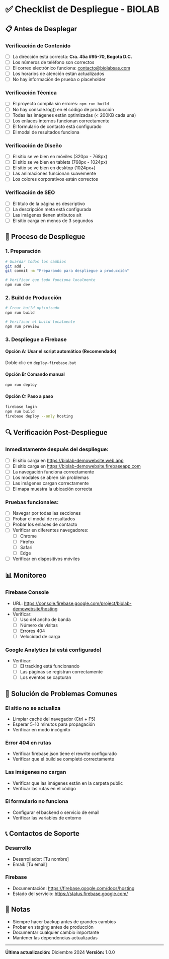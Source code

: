 # ✅ Checklist de Despliegue - BIOLAB

## 📋 Antes de Desplegar

### Verificación de Contenido
- [ ] La dirección está correcta: **Cra. 45a #95-70, Bogotá D.C.**
- [ ] Los números de teléfono son correctos
- [ ] El correo electrónico funciona: contacto@biolabsas.com
- [ ] Los horarios de atención están actualizados
- [ ] No hay información de prueba o placeholder

### Verificación Técnica
- [ ] El proyecto compila sin errores: `npm run build`
- [ ] No hay console.log() en el código de producción
- [ ] Todas las imágenes están optimizadas (< 200KB cada una)
- [ ] Los enlaces internos funcionan correctamente
- [ ] El formulario de contacto está configurado
- [ ] El modal de resultados funciona

### Verificación de Diseño
- [ ] El sitio se ve bien en móviles (320px - 768px)
- [ ] El sitio se ve bien en tablets (768px - 1024px)
- [ ] El sitio se ve bien en desktop (1024px+)
- [ ] Las animaciones funcionan suavemente
- [ ] Los colores corporativos están correctos

### Verificación de SEO
- [ ] El título de la página es descriptivo
- [ ] La descripción meta está configurada
- [ ] Las imágenes tienen atributos alt
- [ ] El sitio carga en menos de 3 segundos

## 🚀 Proceso de Despliegue

### 1. Preparación
```bash
# Guardar todos los cambios
git add .
git commit -m "Preparando para despliegue a producción"

# Verificar que todo funciona localmente
npm run dev
```

### 2. Build de Producción
```bash
# Crear build optimizado
npm run build

# Verificar el build localmente
npm run preview
```

### 3. Despliegue a Firebase

#### Opción A: Usar el script automático (Recomendado)
Doble clic en `deploy-firebase.bat`

#### Opción B: Comando manual
```bash
npm run deploy
```

#### Opción C: Paso a paso
```bash
firebase login
npm run build
firebase deploy --only hosting
```

## 🔍 Verificación Post-Despliegue

### Inmediatamente después del despliegue:
- [ ] El sitio carga en https://biolab-demowebsite.web.app
- [ ] El sitio carga en https://biolab-demowebsite.firebaseapp.com
- [ ] La navegación funciona correctamente
- [ ] Los modales se abren sin problemas
- [ ] Las imágenes cargan correctamente
- [ ] El mapa muestra la ubicación correcta

### Pruebas funcionales:
- [ ] Navegar por todas las secciones
- [ ] Probar el modal de resultados
- [ ] Probar los enlaces de contacto
- [ ] Verificar en diferentes navegadores:
  - [ ] Chrome
  - [ ] Firefox
  - [ ] Safari
  - [ ] Edge
- [ ] Verificar en dispositivos móviles

## 📊 Monitoreo

### Firebase Console
- URL: https://console.firebase.google.com/project/biolab-demowebsite/hosting
- Verificar:
  - [ ] Uso del ancho de banda
  - [ ] Número de visitas
  - [ ] Errores 404
  - [ ] Velocidad de carga

### Google Analytics (si está configurado)
- Verificar:
  - [ ] El tracking está funcionando
  - [ ] Las páginas se registran correctamente
  - [ ] Los eventos se capturan

## 🐛 Solución de Problemas Comunes

### El sitio no se actualiza
- Limpiar caché del navegador (Ctrl + F5)
- Esperar 5-10 minutos para propagación
- Verificar en modo incógnito

### Error 404 en rutas
- Verificar firebase.json tiene el rewrite configurado
- Verificar que el build se completó correctamente

### Las imágenes no cargan
- Verificar que las imágenes están en la carpeta public
- Verificar las rutas en el código

### El formulario no funciona
- Configurar el backend o servicio de email
- Verificar las variables de entorno

## 📞 Contactos de Soporte

### Desarrollo
- Desarrollador: [Tu nombre]
- Email: [Tu email]

### Firebase
- Documentación: https://firebase.google.com/docs/hosting
- Estado del servicio: https://status.firebase.google.com/

## 📝 Notas

- Siempre hacer backup antes de grandes cambios
- Probar en staging antes de producción
- Documentar cualquier cambio importante
- Mantener las dependencias actualizadas

---

**Última actualización:** Diciembre 2024
**Versión:** 1.0.0
